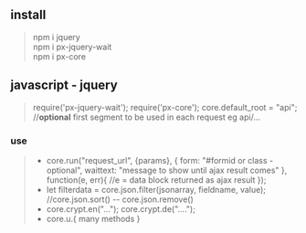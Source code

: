 
## install
> npm i jquery <br>
> npm i px-jquery-wait <br>
> npm i px-core

## javascript - jquery
> require('px-jquery-wait');
> require('px-core');
> core.default_root = "api"; //**optional** first segment to be used in each request eg api/... 

### use
> - core.run("request_url", {params}, { form: "#formid or class - optional",  waittext: "message to show until ajax result comes" }, function(e, err){ //e = data block returned as ajax result }); <br>
> - let filterdata = core.json.filter(jsonarray, fieldname, value);  //core.json.sort() -- core.json.remove() <br>
> - core.crypt.en("..."); core.crypt.de("...."); <br>
> - core.u.{ many methods } <br>
